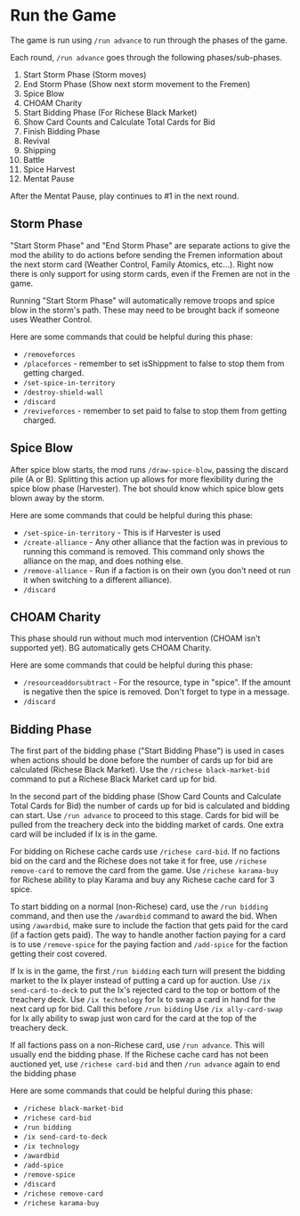 # Run the Game
The game is run using `/run advance` to run through the phases of the game.

Each round, `/run advance` goes through the following phases/sub-phases.

1. Start Storm Phase (Storm moves)
2. End Storm Phase (Show next storm movement to the Fremen)
3. Spice Blow
4. CHOAM Charity
5. Start Bidding Phase (For Richese Black Market)
6. Show Card Counts and Calculate Total Cards for Bid
7. Finish Bidding Phase
8. Revival
9. Shipping
10. Battle
11. Spice Harvest
12. Mentat Pause

After the Mentat Pause, play continues to #1 in the next round.

## Storm Phase
"Start Storm Phase" and "End Storm Phase" are separate actions to give the mod the ability to do actions
before sending the Fremen information about the next storm card (Weather Control, Family Atomics, etc...).
Right now there is only support for using storm cards, even if the Fremen are not in the game.

Running "Start Storm Phase" will automatically remove troops and spice blow in the storm's path. These may
need to be brought back if someone uses Weather Control.

Here are some commands that could be helpful during this phase:
* `/removeforces`
* `/placeforces` - remember to set isShippment to false to stop them from getting charged.
* `/set-spice-in-territory`
* `/destroy-shield-wall`
* `/discard`
* `/reviveforces` - remember to set paid to false to stop them from getting charged.


## Spice Blow
After spice blow starts, the mod runs `/draw-spice-blow`, passing the discard pile (A or B).  Splitting this action
up allows for more flexibility during the spice blow phase (Harvester).  The bot should know which spice blow
gets blown away by the storm.

Here are some commands that could be helpful during this phase:
* `/set-spice-in-territory` - This is if Harvester is used
* `/create-alliance` - Any other alliance that the faction was in previous to running this command is removed.  This command only shows the alliance on the map, and does nothing else.
* `/remove-alliance` - Run if a faction is on their own (you don't need ot run it when switching to a different alliance).
* `/discard`

## CHOAM Charity
This phase should run without much mod intervention (CHOAM isn't supported yet). BG automatically gets CHOAM Charity.

Here are some commands that could be helpful during this phase:
* `/resourceaddorsubtract` - For the resource, type in "spice". If the amount is negative then the spice is removed. Don't forget to type in a message.
* `/discard`

## Bidding Phase
The first part of the bidding phase ("Start Bidding Phase") is used in cases when actions should be done before the number
of cards up for bid are calculated (Richese Black Market).  Use the `/richese black-market-bid` command to put a Richese
Black Market card up for bid.

In the second part of the bidding phase (Show Card Counts and Calculate Total Cards for Bid) the number of cards up for bid
is calculated and bidding can start. Use `/run advance` to proceed to this stage. Cards for bid will be pulled from the treachery deck into the bidding market of cards. One extra card will be included if Ix is in the game.

For bidding on Richese cache cards use `/richese card-bid`.
If no factions bid on the card and the Richese does not take it for free, use `/richese remove-card` to remove the card from the game.
Use `/richese karama-buy` for Richese ability to play Karama and buy any Richese cache card for 3 spice.

To start bidding on a normal (non-Richese) card, use the `/run bidding` command, and then use the `/awardbid` command to award the bid.
When using `/awardbid`, make sure to include the faction that gets paid for the card (if a faction gets paid). The way to handle another faction paying for a card is to use `/remove-spice` for the paying faction and `/add-spice` for the faction getting their cost covered.

If Ix is in the game, the first `/run bidding` each turn will present the bidding market to the Ix player instead of putting a card up for auction.
Use `/ix send-card-to-deck` to put the Ix's rejected card to the top or bottom of the treachery deck.
Use `/ix technology` for Ix to swap a card in hand for the next card up for bid. Call this before `/run bidding`
Use `/ix ally-card-swap` for Ix ally ability to swap just won card for the card at the top of the treachery deck.

If all factions pass on a non-Richese card, use `/run advance`. This will usually end the bidding phase.
If the Richese cache card has not been auctioned yet, use `/richese card-bid` and then `/run advance` again to end the bidding phase

Here are some commands that could be helpful during this phase:
* `/richese black-market-bid`
* `/richese card-bid`
* `/run bidding`
* `/ix send-card-to-deck`
* `/ix technology`
* `/awardbid`
* `/add-spice`
* `/remove-spice`
* `/discard`
* `/richese remove-card`
* `/richese karama-buy`